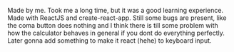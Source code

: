 Made by me. Took me a long time, but it was a good learning experience. Made with ReactJS and create-react-app.
Still some bugs are present, like the coma button does nothing and I think there is till some problem with how the calculator behaves in general if you dont do everything perfectly.
Later gonna add something to make it react (hehe) to keyboard input.
